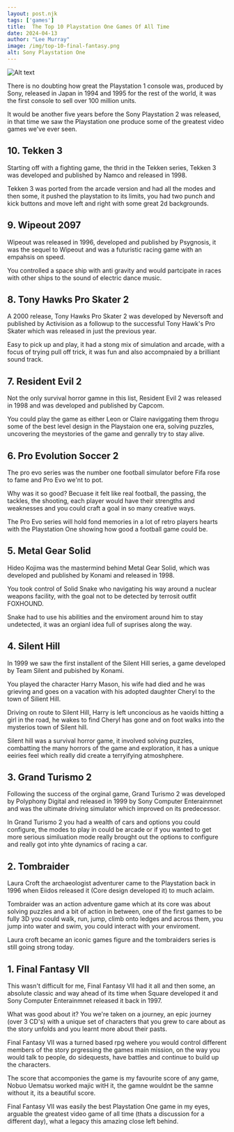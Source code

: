 ```yaml
---
layout: post.njk 
tags: ['games']
title:  The Top 10 Playstation One Games Of All Time
date: 2024-04-13
author: "Lee Murray"
image: /img/top-10-final-fantasy.png
alt: Sony Playstation One
---
```


![Alt text](/img/fallout-pip-boy-replica.png "a title")

There is no doubting how great the Playstation 1 console was, produced by Sony, released in Japan in 1994 and 1995 for the rest of the world, it was the first console to sell over 100 million units.

It would be another five years before the Sony Playstation 2 was released, in that time we saw the Playstation one produce some of the greatest video games we've ever seen.


## 10. Tekken 3

Starting off with a fighting game, the thrid in the Tekken series, Tekken 3 was developed and published by Namco and released in 1998.

Tekken 3 was ported from the arcade version and had all the modes and then some, it pushed the playstation to its limits, you had two punch and kick buttons and move left and right with some great 2d backgrounds.


## 9. Wipeout 2097 

Wipeout was released in 1996, developed and published by Psygnosis, it was the sequel to Wipeout and was a futuristic racing game with an empahsis on speed.  

You controlled a space ship with anti gravity and would partcipate in races with other ships to the sound of electric dance music.


## 8. Tony Hawks Pro Skater 2

A 2000 release, Tony Hawks Pro Skater 2 was developed by Neversoft and published by Activision as a followup to the successful Tony Hawk's Pro Skater which was released in just the previous year.

Easy to pick up and play, it had a stong mix of simulation and arcade, with a focus of trying pull off trick, it was fun and also accompnaied by a brilliant sound track.


## 7. Resident Evil 2

Not the only survival horror gamne in this list, Resident Evil 2 was released in 1998 and was developed and published by Capcom.

You could play the game as either Leon or Claire naviggating them throgu some of the best level design in the Playstaion one era, solving puzzles, uncovering the meystories of the game and genrally try to stay alive.

## 6. Pro Evolution Soccer 2

The pro evo series was the number one football simulator before Fifa rose to fame and Pro Evo we'nt to pot.

Why was it so good? Becuase it felt like real football, the passing, the tackles, the shooting, each player would have their strengths and weaknesses and you could craft a goal in so many creative ways.

The Pro Evo series will hold fond memories in a lot of retro players hearts with the Playstation One showing how good a football game could be.

## 5. Metal Gear Solid

Hideo Kojima was the mastermind behind Metal Gear Solid, which was developed and published by Konami and released in 1998.

You took control of Solid Snake who navigating his way around a nuclear weapons facility, with the goal not to be detected by terrosit outfit FOXHOUND. 

Snake had to use his abilities and the enviroment around him to stay undetected, it was an orgianl idea full of suprises along the way.

## 4. Silent Hill

In 1999 we saw the first installent of the Silent Hill series, a game developed by Team Silent and pubished by Konami.

You played the character Harry Mason, his wife had died and he was grieving and goes on a vacation with his adopted daughter Cheryl to the town of Silient Hill.

Driving on route to Silent Hill, Harry is left unconcious as he vaoids hitting a girl in the road, he wakes to find Cheryl has gone and on foot walks into the mysterios town of Silent hill.

Silent hill was a survival horror game, it involved solving puzzles, combatting the many horrors of the game and exploration, it has a unique eeiries feel which really did create a terryifying atmoshphere.



## 3. Grand Turismo 2

Following the success of the orginal game, Grand Turismo 2 was developed by Polyphony Digital and released in 1999 by Sony Computer Enterainmnet and was the ultimate driving simulator which improved on its predecessor.

In Grand Turismo 2 you had a wealth of cars and options you could configure, the modes to play in could be arcade or if you wanted to get more serious similuation mode really brought out the options to configure and really got into yhte dynamics of racing a car.


## 2. Tombraider

Laura Croft the archaeologist adventurer came to the Playstation back in 1996 when Eiidos released it (Core design developed it) to much aclaim.

Tombraider was an action adventure game which at its core was about solving puzzles and a bit of action in between, one of the first games to be fully 3D you could walk, run, jump, climb onto ledges and across them, you jump into water and swim, you could interact with your enviroment.

Laura croft became an iconic games figure and the tombraiders series is still going strong today.


## 1. Final Fantasy VII

This wasn't difficult for me, Final Fantasy VII had it all and then some, an absolute classic and way ahead of its time when Square developed it and Sony Computer Enterainmnet released it back in 1997.

What was good about it? You we're taken on a journey, an epic journey (over 3 CD's) with a unique set of characters that you grew to care about as the story unfolds and you learnt more about their pasts.

Final Fantasy VII was a turned based rpg wehere you would control different members of the story prgressing the games main mission, on the way you would talk to people, do sidequests, have battles and continue to build up the characters.

The score that accomponies the game is my favourite score of any game, Nobuo Uematsu worked majic witH it, the gamne wouldnt be the samne without it, its a beautiful score.

Final Fantasy VII was easily the best Playstation One game in my eyes, arguable the greatest video game of all time (thats a discussion for a different day), what a legacy this amazing close left behind.











